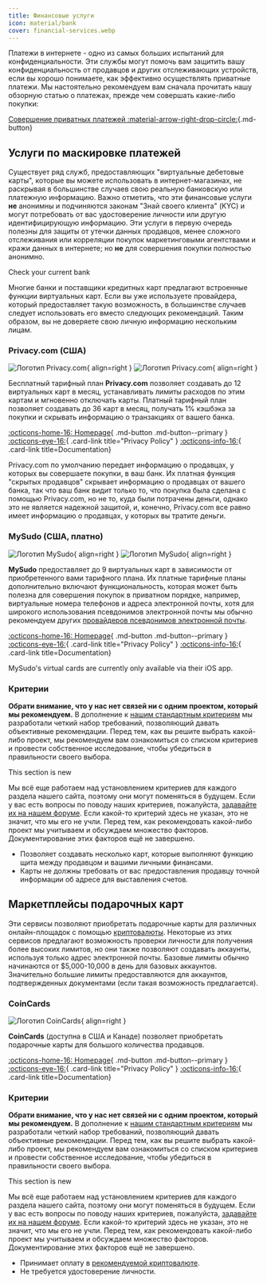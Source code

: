 ```yaml
---
title: Финансовые услуги
icon: material/bank
cover: financial-services.webp
---
```


Платежи в интернете - одно из самых больших испытаний для конфиденциальности. Эти службы могут помочь вам защитить вашу конфиденциальность от продавцов и других отслеживающих устройств, если вы хорошо понимаете, как эффективно осуществлять приватные платежи. Мы настоятельно рекомендуем вам сначала прочитать нашу обзорную статью о платежах, прежде чем совершать какие-либо покупки:

[Совершение приватных платежей :material-arrow-right-drop-circle:](advanced/payments.md ""){.md-button}

## Услуги по маскировке платежей

Существует ряд служб, предоставляющих "виртуальные дебетовые карты", которые вы можете использовать в интернет-магазинах, не раскрывая в большинстве случаев свою реальную банковскую или платежную информацию. Важно отметить, что эти финансовые услуги **не** анонимны и подчиняются законам "Знай своего клиента" (KYC) и могут потребовать от вас удостоверение личности или другую идентифицирующую информацию. Эти услуги в первую очередь полезны для защиты от утечки данных продавцов, менее сложного отслеживания или корреляции покупок маркетинговыми агентствами и кражи данных в интернете; но **не** для совершения покупки полностью анонимно.

<div class="admonition tip" markdown>
<p class="admonition-title">Check your current bank</p>

Многие банки и поставщики кредитных карт предлагают встроенные функции виртуальных карт. Если вы уже используете провайдера, который предоставляет такую возможность, в большинстве случаев следует использовать его вместо следующих рекомендаций. Таким образом, вы не доверяете свою личную информацию нескольким лицам.

</div>

### Privacy.com (США)

<div class="admonition recommendation" markdown>

![Логотип Privacy.com](assets/img/financial-services/privacy_com.svg#only-light){ align=right }
![Логотип Privacy.com](assets/img/financial-services/privacy_com-dark.svg#only-dark){ align=right }

Бесплатный тарифный план **Privacy.com** позволяет создавать до 12 виртуальных карт в месяц, устанавливать лимиты расходов по этим картам и мгновенно отключать карты. Платный тарифный план позволяет создавать до 36 карт в месяц, получать 1% кэшбэка за покупки и скрывать информацию о транзакциях от вашего банка.

[:octicons-home-16: Homepage](https://privacy.com){ .md-button .md-button--primary }
[:octicons-eye-16:](https://privacy.com/privacy-policy){ .card-link title="Privacy Policy" }
[:octicons-info-16:](https://support.privacy.com){ .card-link title=Documentation}

</details>

</div>

Privacy.com по умолчанию передает информацию о продавцах, у которых вы совершаете покупки, в ваш банк. Их платная функция "скрытых продавцов" скрывает информацию о продавцах от вашего банка, так что ваш банк видит только то, что покупка была сделана с помощью Privacy.com, но не то, куда были потрачены деньги, однако это не является надежной защитой, и, конечно, Privacy.com все равно имеет информацию о продавцах, у которых вы тратите деньги.

### MySudo (США, платно)

<div class="admonition recommendation" markdown>

![Логотип MySudo](assets/img/financial-services/mysudo.svg#only-light){ align=right }
![Логотип MySudo](assets/img/financial-services/mysudo-dark.svg#only-dark){ align=right }

**MySudo** предоставляет до 9 виртуальных карт в зависимости от приобретенного вами тарифного плана. Их платные тарифные планы дополнительно включают функциональность, которая может быть полезна для совершения покупок в приватном порядке, например, виртуальные номера телефонов и адреса электронной почты, хотя для широкого использования псевдонимов электронной почты мы обычно рекомендуем других [провайдеров псевдонимов электронной почты](email.md).

[:octicons-home-16: Homepage](https://mysudo.com){ .md-button .md-button--primary }
[:octicons-eye-16:](https://anonyome.com/privacy-policy){ .card-link title="Privacy Policy" }
[:octicons-info-16:](https://support.mysudo.com){ .card-link title=Documentation}

</details>

</div>

MySudo's virtual cards are currently only available via their iOS app.

### Критерии

**Обрати внимание, что у нас нет связей ни с одним проектом, который мы рекомендуем.** В дополнение к [нашим стандартным критериям](about/criteria.md) мы разработали четкий набор требований, позволяющий давать объективные рекомендации. Перед тем, как вы решите выбрать какой-либо проект, мы рекомендуем вам ознакомиться со списком критериев и провести собственное исследование, чтобы убедиться в правильности своего выбора.

<div class="admonition example" markdown>
<p class="admonition-title">This section is new</p>

Мы всё еще работаем над установлением критериев для каждого раздела нашего сайта, поэтому они могут поменяться в будущем. Если у вас есть вопросы по поводу наших критериев, пожалуйста, [задавайте их на нашем форуме](https://discuss.privacyguides.net/latest). Если какой-то критерий здесь не указан, это не значит, что мы его не учли. Перед тем, как рекомендовать какой-либо проект мы учитываем и обсуждаем множество факторов. Документирование этих факторов ещё не завершено.

</div>

- Позволяет создавать несколько карт, которые выполняют функцию щита между продавцом и вашими личными финансами.
- Карты не должны требовать от вас предоставления продавцу точной информации об адресе для выставления счетов.

## Маркетплейсы подарочных карт

Эти сервисы позволяют приобретать подарочные карты для различных онлайн-площадок с помощью [криптовалюты](cryptocurrency.md). Некоторые из этих сервисов предлагают возможность проверки личности для получения более высоких лимитов, но они также позволяют создавать аккаунты, используя только адрес электронной почты. Базовые лимиты обычно начинаются от $5,000-10,000 в день для базовых аккаунтов. Значительно большие лимиты предоставляются для аккаунтов, подтвержденных документами (если такая возможность предлагается).

### CoinCards

<div class="admonition recommendation" markdown>

![Логотип CoinCards](assets/img/financial-services/coincards.svg){ align=right }

**CoinCards** (доступна в США и Канаде) позволяет приобретать подарочные карты для большого количества продавцов.

[:octicons-home-16: Homepage](https://coincards.com){ .md-button .md-button--primary }
[:octicons-eye-16:](https://coincards.com/privacy-policy){ .card-link title="Privacy Policy" }
[:octicons-info-16:](https://coincards.com/frequently-asked-questions){ .card-link title=Documentation}

</details>

</div>

### Критерии

**Обрати внимание, что у нас нет связей ни с одним проектом, который мы рекомендуем.** В дополнение к [нашим стандартным критериям](about/criteria.md) мы разработали четкий набор требований, позволяющий давать объективные рекомендации. Перед тем, как вы решите выбрать какой-либо проект, мы рекомендуем вам ознакомиться со списком критериев и провести собственное исследование, чтобы убедиться в правильности своего выбора.

<div class="admonition example" markdown>
<p class="admonition-title">This section is new</p>

Мы всё еще работаем над установлением критериев для каждого раздела нашего сайта, поэтому они могут поменяться в будущем. Если у вас есть вопросы по поводу наших критериев, пожалуйста, [задавайте их на нашем форуме](https://discuss.privacyguides.net/latest). Если какой-то критерий здесь не указан, это не значит, что мы его не учли. Перед тем, как рекомендовать какой-либо проект мы учитываем и обсуждаем множество факторов. Документирование этих факторов ещё не завершено.

</div>

- Принимает оплату в [рекомендуемой криптовалюте](cryptocurrency.md).
- Не требуется удостоверение личности.
